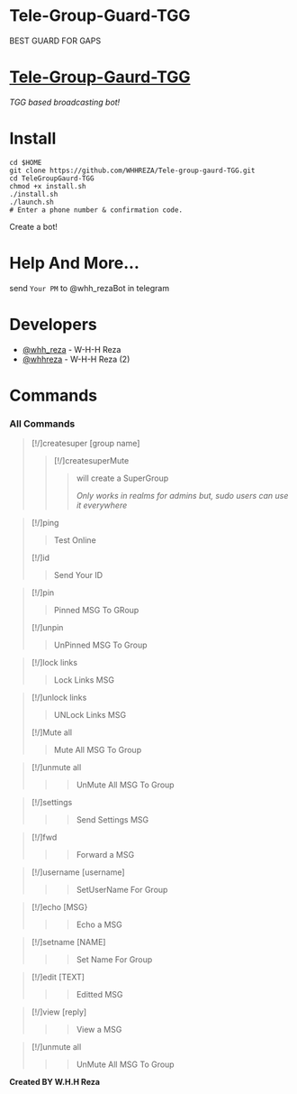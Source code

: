 # Tele-Group-Guard-TGG
BEST GUARD FOR GAPS
# [Tele-Group-Gaurd-TGG](https://github.com/WHHREZA/Tele-group-gaurd-TGG)
*TGG based broadcasting bot!*
# Install
```
cd $HOME
git clone https://github.com/WHHREZA/Tele-group-gaurd-TGG.git
cd TeleGroupGaurd-TGG
chmod +x install.sh
./install.sh
./launch.sh
# Enter a phone number & confirmation code.
```
Create a bot!
# Help And More...
send ```Your PM``` to @whh_rezaBot in telegram
# Developers
* [@whh_reza](https://telegram.me/whh_reza) - W-H-H Reza
* [@whhreza](https://telegram.me/whhreza) - W-H-H Reza (2)

# Commands
### All Commands
>[!/]createsuper [group name]
>
>>[!/]createsuperMute
>>>will create a SuperGroup
>>>
>>>_Only works in realms for admins but, sudo users can use it everywhere_

>[!/]ping
>>Test Online
>
>[!/]id
>>Send Your ID


>[!/]pin
>>Pinned MSG To GRoup
>
>[!/]unpin
>>UnPinned MSG To Group

>[!/]lock links
>>Lock Links MSG

>[!/]unlock links
>>UNLock Links MSG
>
>[!/]Mute all
>>Mute All MSG To Group


> [!/]unmute all 
>>>UnMute All MSG To Group

> [!/]settings
>>>Send Settings MSG

> [!/]fwd
>>>Forward a MSG

> [!/]username [username]
>>>SetUserName For Group

> [!/]echo [MSG}
>>>Echo a MSG

> [!/]setname [NAME]
>>>Set Name For Group

> [!/]edit [TEXT]
>>>Editted MSG

> [!/]view [reply]
>>>View a MSG

> [!/]unmute all 
>>>UnMute All MSG To Group

<b>Created BY W.H.H Reza</b>
 
